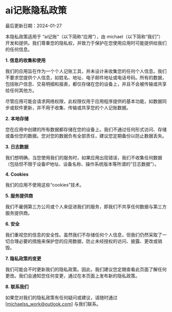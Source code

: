 # ai记账隐私政策

最后更新日期：2024-01-27

本隐私政策适用于 “ai记账”（以下简称“应用”），由 michael（以下简称“我们”）开发和提供。我们尊重您的隐私权，并致力于保护在您使用应用时可能提供给我们的任何信息。

**1. 信息的收集和使用**

我们的应用旨在作为一个个人记账工具，并未设计来收集您的任何个人信息。我们不要求您提供个人信息，如姓名、地址、电子邮件地址或电话号码。所有的数据，包括账户信息、交易明细和报表，都仅存储在您的设备上，并且不会被传输或共享给任何其他方。

尽管应用可能会请求网络权限，此权限仅用于应用程序提供的基本功能，如数据同步或软件更新，并不用于收集、传输或共享您的个人记账数据。

**2. 本地存储**

您在应用中创建的所有数据都存储在您的设备上。我们不通过任何形式访问、存储或备份您的数据。您对您的数据负有全部责任，建议您定期备份以防止数据丢失。

**3. 日志数据**

我们想明确，当您使用我们的服务时，如果应用出现错误，我们不收集任何数据（包括但不限于设备IP地址、设备名称、操作系统版本等所谓的“日志数据”）。

**4. Cookies**

我们的应用不使用这些“cookies”技术。

**5. 服务提供商**

我们不雇佣第三方公司或个人来促进我们的服务，即我们不共享任何数据与第三方服务提供商。

**6. 安全**

我们重视您的信息的安全性。虽然我们不存储任何个人信息，但我们仍然采取了一切合理必要的措施来保护您的应用数据，防止未经授权的访问、披露、更改或销毁。

**7. 隐私政策的变更**

我们可能会不时更新我们的隐私政策。因此，我们建议您定期查看此页面了解任何更改。我们会通知您任何变更，通过在本页面上发布新的隐私政策。

**8. 联系我们**

如果您对我们的隐私政策有任何疑问或建议，请随时通过 [michaelss_work@outlook.com] 与我们联系。